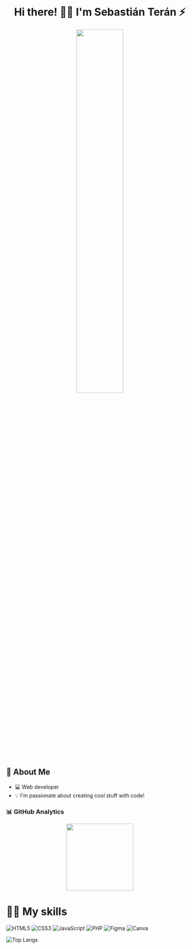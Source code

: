 <div align="center">
  <h1 align="center">Hi there! 👋🏻 I'm Sebastián Terán ⚡</h1>
</div>

<div align="center">
    <img width="50%" src="https://github.com/Sebas17Dev/Sebas17Dev/assets/102881322/2802a408-3774-4873-8e9f-3dcbd6b296a4"/>
</div>

## 🌊 About Me

- 💻 Web developer
- 💡 I'm passionate about creating cool stuff with code!

### 📊 GitHub Analytics

<p align="center">

  <img height="180em" src="https://github-readme-stats-eight-theta.vercel.app/api?username=Sebas17Dev&show_icons=true&theme=algolia&include_all_commits=true&count_private=true"/>
</p>

# 🤹‍♂️ My skills
![HTML5](https://img.shields.io/badge/html5-%23E34F26.svg?style=for-the-badge&logo=html5&logoColor=white)
![CSS3](https://img.shields.io/badge/css3-%231572B6.svg?style=for-the-badge&logo=css3&logoColor=white)
![JavaScript](https://img.shields.io/badge/javascript-%23323330.svg?style=for-the-badge&logo=javascript&logoColor=%23F7DF1E)
![PHP](https://img.shields.io/badge/php-%23777BB4.svg?style=for-the-badge&logo=php&logoColor=white)
![Figma](https://img.shields.io/badge/figma-%23F24E1E.svg?style=for-the-badge&logo=figma&logoColor=white)
![Canva](https://img.shields.io/badge/Canva-%2300C4CC.svg?style=for-the-badge&logo=Canva&logoColor=white)

![Top Langs](https://github-readme-stats.vercel.app/api/top-langs/?username=Sebas17Dev&layout=compact&theme=dark)
